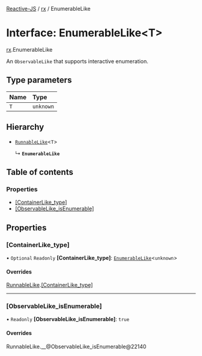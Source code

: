 [Reactive-JS](../README.md) / [rx](../modules/rx.md) / EnumerableLike

# Interface: EnumerableLike<T\>

[rx](../modules/rx.md).EnumerableLike

An `ObservableLike` that supports interactive enumeration.

## Type parameters

| Name | Type |
| :------ | :------ |
| `T` | `unknown` |

## Hierarchy

- [`RunnableLike`](rx.RunnableLike.md)<`T`\>

  ↳ **`EnumerableLike`**

## Table of contents

### Properties

- [[ContainerLike\_type]](rx.EnumerableLike.md#[containerlike_type])
- [[ObservableLike\_isEnumerable]](rx.EnumerableLike.md#[observablelike_isenumerable])

## Properties

### [ContainerLike\_type]

• `Optional` `Readonly` **[ContainerLike\_type]**: [`EnumerableLike`](rx.EnumerableLike.md)<`unknown`\>

#### Overrides

[RunnableLike](rx.RunnableLike.md).[[ContainerLike_type]](rx.RunnableLike.md#[containerlike_type])

___

### [ObservableLike\_isEnumerable]

• `Readonly` **[ObservableLike\_isEnumerable]**: ``true``

#### Overrides

RunnableLike.\_\_@ObservableLike\_isEnumerable@22140
